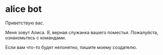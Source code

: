 # alice bot

Приветствую вас. 

Меня зовут Алиса. Я, верная служанка вашего поместья. Пожалуйста, ознакомьтесь с командами.

Если вам что-то будет непонятно, пишите моему создателю. 
